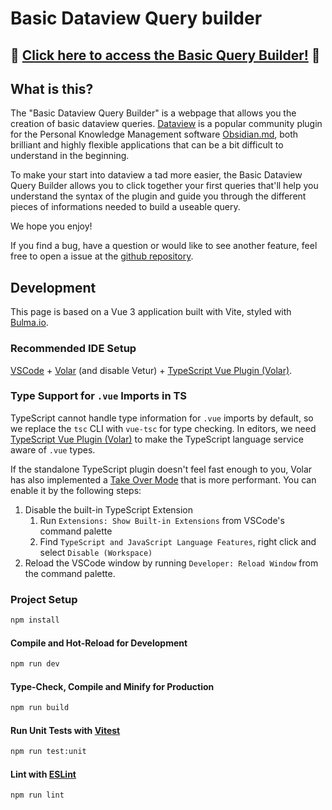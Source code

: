 # Basic Dataview Query builder

## 🧱 [Click here to access the Basic Query Builder!](https://s-blu.github.io/basic-dataview-query-builder/) 🧱 

## What is this?

The "Basic Dataview Query Builder" is a webpage that allows you the creation of basic dataview queries. [Dataview](https://blacksmithgu.github.io/obsidian-dataview/) is a popular community plugin for the Personal Knowledge Management software [Obsidian.md](https://obsidian.md/), both brilliant and highly flexible applications that can be a bit difficult to understand in the beginning.

To make your start into dataview a tad more easier, the Basic Dataview Query Builder allows you to click together your first queries that'll help you understand the syntax of the plugin and guide you through the different pieces of informations needed to build a useable query.

We hope you enjoy!

If you find a bug, have a question or would like to see another feature, feel free to open a issue at the [github repository](https://github.com/s-blu/basic-dataview-query-builder).

## Development

This page is based on a Vue 3 application built with Vite, styled with [Bulma.io](https://bulma.io). 

### Recommended IDE Setup

[VSCode](https://code.visualstudio.com/) + [Volar](https://marketplace.visualstudio.com/items?itemName=Vue.volar) (and disable Vetur) + [TypeScript Vue Plugin (Volar)](https://marketplace.visualstudio.com/items?itemName=Vue.vscode-typescript-vue-plugin).

### Type Support for `.vue` Imports in TS

TypeScript cannot handle type information for `.vue` imports by default, so we replace the `tsc` CLI with `vue-tsc` for type checking. In editors, we need [TypeScript Vue Plugin (Volar)](https://marketplace.visualstudio.com/items?itemName=Vue.vscode-typescript-vue-plugin) to make the TypeScript language service aware of `.vue` types.

If the standalone TypeScript plugin doesn't feel fast enough to you, Volar has also implemented a [Take Over Mode](https://github.com/johnsoncodehk/volar/discussions/471#discussioncomment-1361669) that is more performant. You can enable it by the following steps:

1. Disable the built-in TypeScript Extension
    1) Run `Extensions: Show Built-in Extensions` from VSCode's command palette
    2) Find `TypeScript and JavaScript Language Features`, right click and select `Disable (Workspace)`
2. Reload the VSCode window by running `Developer: Reload Window` from the command palette.


### Project Setup

```sh
npm install
```

#### Compile and Hot-Reload for Development

```sh
npm run dev
```

#### Type-Check, Compile and Minify for Production

```sh
npm run build
```

#### Run Unit Tests with [Vitest](https://vitest.dev/)

```sh
npm run test:unit
```

#### Lint with [ESLint](https://eslint.org/)

```sh
npm run lint
```

